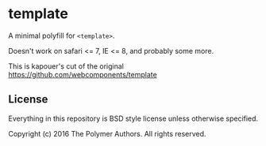 # template
A minimal polyfill for `<template>`.

Doesn't work on safari <= 7, IE <= 8, and probably some more.

This is kapouer's cut of the original https://github.com/webcomponents/template

## License

Everything in this repository is BSD style license unless otherwise specified.

Copyright (c) 2016 The Polymer Authors. All rights reserved.
